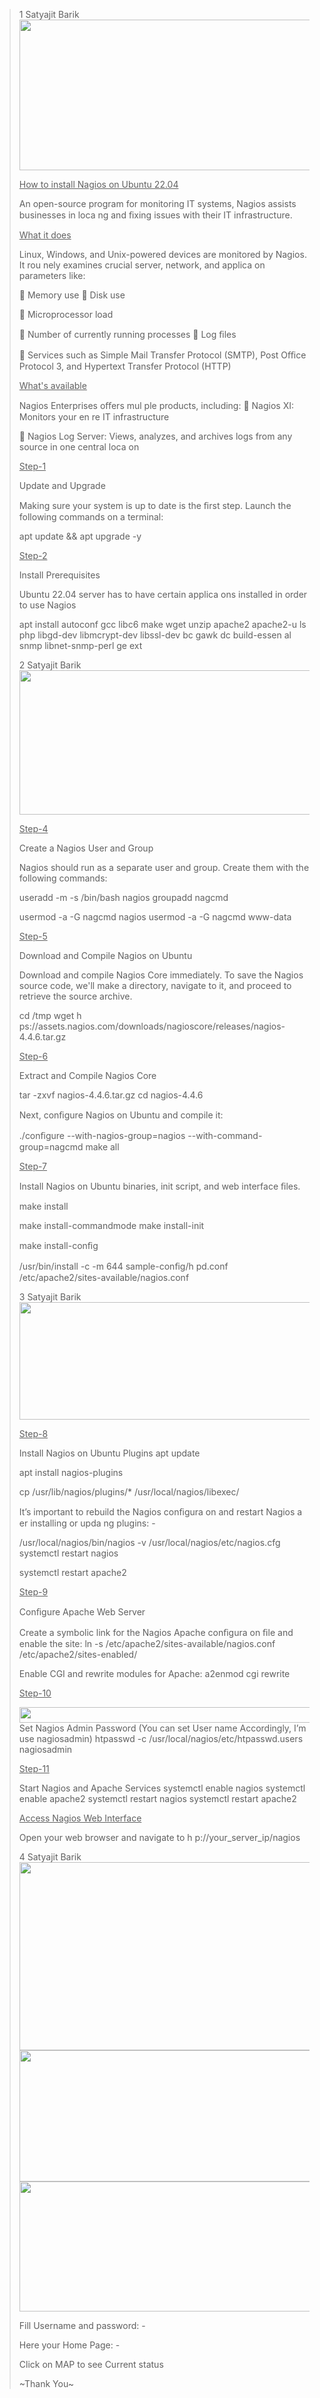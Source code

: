 > 1 Satyajit Barik<img src="./4t242s0f.png"
> style="width:5.89667in;height:2.515in" />
>
> <u>How to install Nagios on Ubuntu 22.04</u>
>
> An open-source program for monitoring IT systems, Nagios assists
> businesses in loca ng and ﬁxing issues with their IT infrastructure.
>
> <u>What it does</u>
>
> Linux, Windows, and Unix-powered devices are monitored by Nagios. It
> rou nely examines crucial server, network, and applica on parameters
> like:
>
>  Memory use  Disk use
>
>  Microprocessor load
>
>  Number of currently running processes  Log ﬁles
>
>  Services such as Simple Mail Transfer Protocol (SMTP), Post Oﬃce
> Protocol 3, and Hypertext Transfer Protocol (HTTP)
>
> <u>What's available</u>
>
> Nagios Enterprises oﬀers mul ple products, including:  Nagios XI:
> Monitors your en re IT infrastructure
>
>  Nagios Log Server: Views, analyzes, and archives logs from any
> source in one central loca on
>
> <u>Step-1</u>
>
> Update and Upgrade
>
> Making sure your system is up to date is the ﬁrst step. Launch the
> following commands on a terminal:
>
> apt update && apt upgrade -y
>
> <u>Step-2</u>
>
> Install Prerequisites
>
> Ubuntu 22.04 server has to have certain applica ons installed in order
> to use Nagios
>
> apt install autoconf gcc libc6 make wget unzip apache2 apache2-u ls
> php libgd-dev libmcrypt-dev libssl-dev bc gawk dc build-essen al snmp
> libnet-snmp-perl ge ext
>
> 2 Satyajit Barik<img src="./bgjpw4c3.png"
> style="width:5.89167in;height:2.40667in" />
>
> <u>Step-4</u>
>
> Create a Nagios User and Group
>
> Nagios should run as a separate user and group. Create them with the
> following commands:
>
> useradd -m -s /bin/bash nagios groupadd nagcmd
>
> usermod -a -G nagcmd nagios usermod -a -G nagcmd www-data
>
> <u>Step-5</u>
>
> Download and Compile Nagios on Ubuntu
>
> Download and compile Nagios Core immediately. To save the Nagios
> source code, we'll make a directory, navigate to it, and proceed to
> retrieve the source archive.
>
> cd /tmp wget h
> ps://assets.nagios.com/downloads/nagioscore/releases/nagios-4.4.6.tar.gz
>
> <u>Step-6</u>
>
> Extract and Compile Nagios Core
>
> tar -zxvf nagios-4.4.6.tar.gz cd nagios-4.4.6
>
> Next, conﬁgure Nagios on Ubuntu and compile it:
>
> ./conﬁgure --with-nagios-group=nagios --with-command-group=nagcmd make
> all
>
> <u>Step-7</u>
>
> Install Nagios on Ubuntu binaries, init script, and web interface
> ﬁles.
>
> make install
>
> make install-commandmode make install-init
>
> make install-conﬁg
>
> /usr/bin/install -c -m 644 sample-conﬁg/h pd.conf
> /etc/apache2/sites-available/nagios.conf
>
> 3 Satyajit Barik<img src="./d4x13ihr.png"
> style="width:5.89167in;height:1.955in" />
>
> <u>Step-8</u>
>
> Install Nagios on Ubuntu Plugins apt update
>
> apt install nagios-plugins
>
> cp /usr/lib/nagios/plugins/\* /usr/local/nagios/libexec/
>
> It’s important to rebuild the Nagios conﬁgura on and restart Nagios a
> er installing or upda ng plugins: -
>
> /usr/local/nagios/bin/nagios -v /usr/local/nagios/etc/nagios.cfg
> systemctl restart nagios
>
> systemctl restart apache2
>
> <u>Step-9</u>
>
> Conﬁgure Apache Web Server
>
> Create a symbolic link for the Nagios Apache conﬁgura on ﬁle and
> enable the site: ln -s /etc/apache2/sites-available/nagios.conf
> /etc/apache2/sites-enabled/
>
> Enable CGI and rewrite modules for Apache: a2enmod cgi rewrite
>
> <u>Step-10</u>
>
> <img src="./2bmx30ls.png" style="width:5.89167in;height:0.26in" />Set
> Nagios Admin Password (You can set User name Accordingly, I’m use
> nagiosadmin) htpasswd -c /usr/local/nagios/etc/htpasswd.users
> nagiosadmin
>
> <u>Step-11</u>
>
> Start Nagios and Apache Services systemctl enable nagios systemctl
> enable apache2 systemctl restart nagios systemctl restart apache2
>
> <u>Access Nagios Web Interface</u>
>
> Open your web browser and navigate to h p://your_server_ip/nagios
>
> 4 Satyajit Barik<img src="./gyk4pqcq.png"
> style="width:5.89667in;height:3.13667in" /><img src="./2cvkjszv.png"
> style="width:5.89167in;height:2.18833in" /><img src="./ftqhk0tr.png"
> style="width:5.89667in;height:2.16667in" />
>
> Fill Username and password: -
>
> Here your Home Page: -
>
> Click on MAP to see Current status
>
> ~Thank You~
